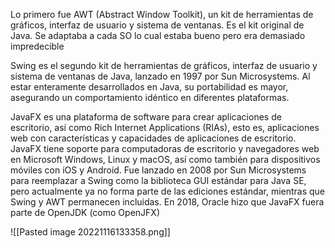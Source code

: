 Lo primero fue AWT (Abstract Window Toolkit), un kit de herramientas de gráficos, interfaz de usuario y sistema de ventanas. Es el kit original de Java. Se adaptaba a cada SO lo cual estaba bueno pero era demasiado impredecible

Swing es el segundo kit de herramientas de gráficos, interfaz de usuario y sistema de ventanas de Java, lanzado en 1997 por Sun Microsystems. Al estar enteramente desarrollados en Java, su portabilidad es mayor, asegurando un comportamiento idéntico en diferentes plataformas.

JavaFX es una plataforma de software para crear aplicaciones de escritorio, así como Rich Internet Applications (RIAs), esto es, aplicaciones web con características y capacidades de aplicaciones de escritorio. JavaFX tiene soporte para computadoras de escritorio y navegadores web en Microsoft Windows, Linux y macOS, así como también para dispositivos móviles con iOS y Android. Fue lanzado en 2008 por Sun Microsystems para reemplazar a Swing como la biblioteca GUI estándar para Java SE, pero actualmente ya no forma parte de las ediciones estándar, mientras que Swing y AWT permanecen incluidas. En 2018, Oracle hizo que JavaFX fuera parte de OpenJDK (como OpenJFX)

![[Pasted image 20221116133358.png]]